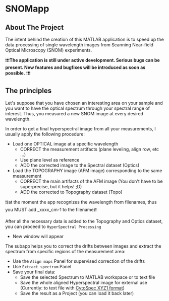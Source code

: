 # SNOMapp
<!-- ABOUT THE PROJECT -->
## About The Project

The intent behind the creation of this MATLAB application is to speed up the data processing of single wavelength images from Scanning Near-field Optical Microscopy (SNOM) experiments.

❗❗❗**The application is still under active development. Serious bugs can be present. New features and bugfixes will be introduced as soon as possible.** ❗❗❗

## The principles

Let's suppose that you have chosen an interesting area on your sample and you want to have the optical spectrum through your spectral range of interest. Thus, you measured a new SNOM image at every desired wavelength.

In order to get a final hyperspectral image from all your measurements, I usually apply the following procedure:
+ Load one OPTICAL image at a specific wavelength
  + CORRECT the measurement artifacts (plane leveling, align row, etc ...)
  + Use plane level as reference
  + ADD the corrected image to the Spectral dataset (Optics)
+ Load the TOPOGRAPHY image (AFM image) corresponding to the same measurement
  + CORRECT the main artifacts of the AFM image (You don't have to be superprecise, but it helps! ;D)
  + ADD the corrected to Topography dataset (Topo)
  
❗(at the moment the app recognizes the wavelength from filenames, thus you MUST add _xxxx_cm-1 to the filename)❗

After all the necessary data is added to the Topography and Optics dataset, you can proceed to `HyperSpectral Processing`
- New window will appear

The subapp helps you to correct the drifts between images and extract the spectrum from specific regions of the measurement area:
+ Use the `Align maps` Panel for supervised correction of the drifts
+ Use `Extract spectrum` Panel
+ Save your final data:
  + Save the selected Spectrum to MATLAB workspace or to text file
  + Save the whole aligned Hyperspectral image for external use (Currently: to text file with [CytoSpec XYZ1 format](https://www.cytospec.com/ftir.php))
  + Save the result as a Project (you can load it back later)



